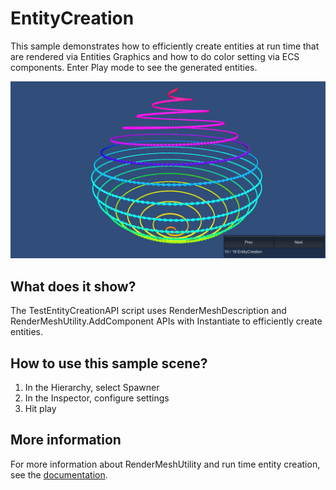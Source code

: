 # EntityCreation

This sample demonstrates how to efficiently create entities at run time that are rendered via Entities Graphics and how to do color setting via ECS components. Enter Play mode to see the generated entities.

<img src="../../../../READMEimages/EntityCreation.PNG" width="600">

## What does it show?

The TestEntityCreationAPI script uses RenderMeshDescription and RenderMeshUtility.AddComponent APIs with Instantiate to efficiently create entities.

## How to use this sample scene?

1. In the Hierarchy, select Spawner
2. In the Inspector, configure settings
3. Hit play

## More information

For more information about RenderMeshUtility and run time entity creation, see the [documentation](https://docs.unity3d.com/Packages/com.unity.entities.graphics@1.0/manual/runtime-entity-creation.html).

